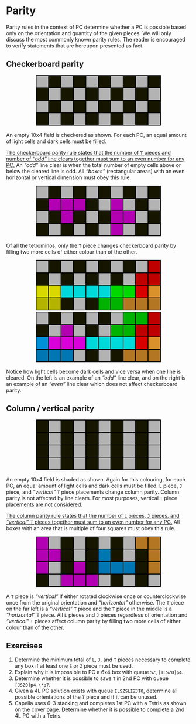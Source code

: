 # Parity

Parity rules in the context of PC determine whether a PC is possible based only on the orientation and quantity of the given pieces. We will only discuss the most commonly known parity rules. The reader is encouraged to verify statements that are hereupon presented as fact.

## Checkerboard parity

<p align="center"> <img src="./check01.png"> </p>

An empty 10x4 field is checkered as shown. For each PC, an equal amount of light cells and dark cells must be filled.

<u>The checkerboard parity rule states that the number of `T` pieces and number of _“odd”_ line clears together must sum to an even number for any PC.</u> An _“odd”_ line clear is when the total number of empty cells above or below the cleared line is odd. All _“boxes”_ (rectangular areas) with an even horizontal or vertical dimension must obey this rule.

<p align="center"> <img src="./check02.png"> </p>

Of all the tetrominos, only the `T` piece changes checkerboard parity by filling two more cells of either colour than of the other.

<p align="center"> <img src="./check03.png"> <img src="./check04.png"> </p>

Notice how light cells become dark cells and vice versa when one line is cleared. On the left is an example of an _“odd”_ line clear, and on the right is an example of an _“even”_ line clear which does not affect checkerboard parity.

## Column / vertical parity

<p align="center"> <img src="./column01.png"> </p>

An empty 10x4 field is shaded as shown. Again for this colouring, for each PC, an equal amount of light cells and dark cells must be filled. `L` piece, `J` piece, and _“vertical”_ `T` piece placements change column parity. Column parity is not affected by line clears. For most purposes, vertical `I` piece placements are not considered.

<u>The column parity rule states that the number of `L` pieces, `J` pieces, and _“vertical”_ `T` pieces together must sum to an even number for any PC.</u> All boxes with an area that is multiple of four squares must obey this rule.

<p align="center"> <img src="./column02.png"> </p>

A `T` piece is _“vertical”_ if either rotated clockwise once or counterclockwise once from the original orientation and _“horizontal”_ otherwise. The `T` piece on the far left is a _“vertical”_ `T` piece and the `T` piece in the middle is a _“horizontal”_ `T` piece. All `L` pieces and `J` pieces regardless of orientation and _“vertical”_ `T` pieces affect column parity by filling two more cells of either colour than of the other.

## Exercises

1. Determine the minimum total of `L`, `J`, and `T` pieces necessary to complete any box if at least one `S` or `Z` piece must be used.
2. Explain why it is impossible to PC a 6x4 box with queue `SZ,[ILSZO]p4`.
3. Determine whether it is possible to save `T` in 2nd PC with queue `[JSZO]p4,\*p7`.
4. Given a 4L PC solution exists with queue `ILSZSLIZJTO`, determine all possible orientations of the `T` piece and if it can be unused.
5. Capella uses 6-3 stacking and completes 1st PC with a Tetris as shown on the cover page. Determine whether it is possible to complete a 2nd 4L PC with a Tetris.

